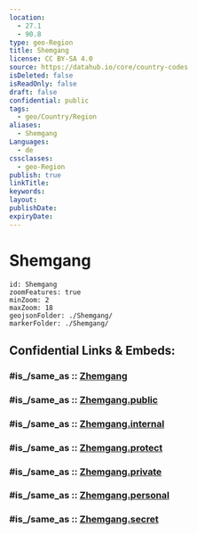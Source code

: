```yaml
---
location:
  - 27.1
  - 90.8
type: geo-Region
title: Shemgang
license: CC BY-SA 4.0
source: https://datahub.io/core/country-codes
isDeleted: false
isReadOnly: false
draft: false
confidential: public
tags:
  - geo/Country/Region
aliases:
  - Shemgang
Languages:
  - de
cssclasses:
  - geo-Region
publish: true
linkTitle:
keywords:
layout:
publishDate:
expiryDate:
---
```


# Shemgang

```leaflet
id: Shemgang
zoomFeatures: true 
minZoom: 2 
maxZoom: 18
geojsonFolder: ./Shemgang/
markerFolder: ./Shemgang/
```


## Confidential Links & Embeds: 

### #is_/same_as :: [Zhemgang](/_Standards/Earth/Continent/Asia/Indian_Subcontinent/Bhutan/Districts~Bhutan/Zhemgang.md) 

### #is_/same_as :: [Zhemgang.public](/_public/Earth/Continent/Asia/Indian_Subcontinent/Bhutan/Districts~Bhutan/Zhemgang.public.md) 

### #is_/same_as :: [Zhemgang.internal](/_internal/Earth/Continent/Asia/Indian_Subcontinent/Bhutan/Districts~Bhutan/Zhemgang.internal.md) 

### #is_/same_as :: [Zhemgang.protect](/_protect/Earth/Continent/Asia/Indian_Subcontinent/Bhutan/Districts~Bhutan/Zhemgang.protect.md) 

### #is_/same_as :: [Zhemgang.private](/_private/Earth/Continent/Asia/Indian_Subcontinent/Bhutan/Districts~Bhutan/Zhemgang.private.md) 

### #is_/same_as :: [Zhemgang.personal](/_personal/Earth/Continent/Asia/Indian_Subcontinent/Bhutan/Districts~Bhutan/Zhemgang.personal.md) 

### #is_/same_as :: [Zhemgang.secret](/_secret/Earth/Continent/Asia/Indian_Subcontinent/Bhutan/Districts~Bhutan/Zhemgang.secret.md)


